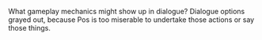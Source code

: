 What gameplay mechanics might show up in dialogue? 
Dialogue options grayed out, because Pos is too miserable to undertake those actions or say those things.